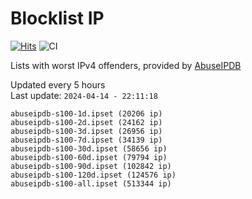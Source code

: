 # Blocklist IP

[![Hits](https://hits.seeyoufarm.com/api/count/incr/badge.svg?url=https%3A%2F%2Fgithub.com%2Fborestad%2Fblocklist-ip%2F&count_bg=%2379C83D&title_bg=%23555555&icon=&icon_color=%23E7E7E7&title=hits&edge_flat=false)](https://hits.seeyoufarm.com)  ![CI](https://img.shields.io/github/workflow/status/borestad/blocklist-ip/CI?style=flat-square)

Lists with worst IPv4 offenders, provided by [AbuseIPDB](https://www.abuseipdb.com/)

<!-- FOOTER-PLACEHOLDER -->
Updated every 5 hours<br>
Last update: `2024-04-14 - 22:11:18`
```
abuseipdb-s100-1d.ipset (20206 ip)
abuseipdb-s100-2d.ipset (24162 ip)
abuseipdb-s100-3d.ipset (26956 ip)
abuseipdb-s100-7d.ipset (34139 ip)
abuseipdb-s100-30d.ipset (58656 ip)
abuseipdb-s100-60d.ipset (79794 ip)
abuseipdb-s100-90d.ipset (102842 ip)
abuseipdb-s100-120d.ipset (124576 ip)
abuseipdb-s100-all.ipset (513344 ip)
```
